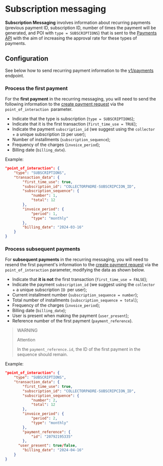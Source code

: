 # Subscription messaging

**Subscription Messaging** involves information about recurring payments (previous payment ID, subscription ID, number of times the payment will be generated, and POI with `type = SUBSCRIPTIONS`) that is sent to the [Payments API](/developers/en/reference/payments/_payments/post) with the aim of increasing the approval rate for these types of payments.

## Configuration

See below how to send recurring payment information to the [v1/payments](/developers/en/reference/payments/_payments/post) endpoint.

### Process the first payment

For the **first payment** in the recurring messaging, you will need to send the following information to the [create payment request](/developers/en/reference/payments/_payments/post) via the `point_of_interaction `parameter.

- Indicate that the type is subscription (`type = SUBSCRIPTIONS`);
- Indicate that it is the first transaction (`first_time_use = TRUE`);
- Indicate the payment `subscription_id` (we suggest using the `collector` + a unique subscription `ID` per user);
- Number of installments (`subscription_sequence`);
- Frequency of the charges (`invoice_period`);
- Billing date (`billing_date`).

Example:

```json
"point_of_interaction": {
    "type": "SUBSCRIPTIONS",
    "transaction_data": {
        "first_time_use": true,
        "subscription_id": "COLLECTORPADRE-SUBSCRIPCION_ID",
        "subscription_sequence": {
            "number": 1,
            "total": 12
        },
        "invoice_period": {
            "period": 1,
            "type": "monthly"
        },
        "billing_date": "2024-03-16"
    }
}
```

### Process subsequent payments

For **subsequent payments** in the recurring messaging, you will need to resend the first payment's information to the [create payment request](/developers/en/reference/payments/_payments/post) via the `point_of_interaction` parameter, modifying the data as shown below.

- Indicate that **it is not** the first transaction (`first_time_use = FALSE`);
- Indicate the payment `subscription_id` (we suggest using the `collector` + a unique subscription `ID `per user);
- Current installment number (`subscription_sequence = number`);
- Total number of installments (`subscription_sequence = total`);
- Frequency of the charges (`invoice_period`);
- Billing date (`billing_date`);
- User is present when making the payment (`user_present`);
- Reference number of the first payment (`payment_reference`).

> WARNING
>
> Attention
> 
> In the `payment_reference.id`, the ID of the first payment in the sequence should remain.

Example:

```json
"point_of_interaction": {
    "type": "SUBSCRIPTIONS",
    "transaction_data": {
        "first_time_use": true,
        "subscription_id": "COLLECTORPADRE-SUBSCRIPCION_ID",
        "subscription_sequence": {
            "number": 2,
            "total": 12
        },
        "invoice_period": {
            "period": 2,
            "type": "monthly"
        },
        "payment_reference": {
            "id": "20792195335"
        },
	  "user_present": true/false,
        "billing_date": "2024-04-16"
    }
}
```